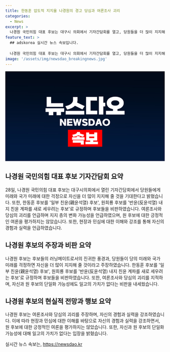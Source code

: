 ```yaml
---
title: 한동훈 압도적 지지율 나경원의 경고 당심과 여론조사 괴리
categories:
  - News
excerpt: >
  나경원 국민의힘 대표 후보는 대구시 의회에서 기자간담회를 열고, 당원들을 더 많이 지지해 달라며 경쟁자를 겨냥하고 비판했다. 여론조사와 당 내 심리 차이를 강조하며 이전 대표 선거에서의 경험을 언급하고, 자신과 원 후보의 단일화 가능성을 부인했다. 현장과 민심을 가장 잘 안다며 자신을 어필하고, 페이스북에서도 원 후보와의 단일화 가능성을 부인한 바 있다.
feature_text: >
  ## adskorea 실시간 뉴스 속보입니다.

  나경원 국민의힘 대표 후보는 대구시 의회에서 기자간담회를 열고, 당원들을 더 많이 지지해 달라며 경쟁자를 겨냥하고 비판했다. 여론조사와 당 내 심리 차이를 강조하며 이전 대표 선거에서의 경험을 언급하고, 자신과 원 후보의 단일화 가능성을 부인했다. 현장과 민심을 가장 잘 안다며 자신을 어필하고, 페이스북에서도 원 후보와의 단일화 가능성을 부인한 바 있다.
image: '/assets/img/newsdao_breakingnews.jpg'
---
```


<p><img src="/assets/img/newsdao_breakingnews.jpg" alt="adskorea 속보" /></p>

<h2 data-ke-size="size26">나경원 국민의힘 대표 후보 기자간담회 요약</h2>

<p data-ke-size="size16">28일, 나경원 국민의힘 대표 후보는 대구시의회에서 열린 기자간담회에서 당원들에게 미래와 국가 미래에 대한 걱정으로 자신을 더 많이 지지해 줄 것을 기대한다고 밝혔습니다. 또한, 한동훈 후보를 '일부 친윤(親윤석열) 후보', 원희룡 후보를 '반윤(反윤석열) 내지 친윤 계파를 새로 세우려는 후보'로 규정하며 후보들을 비판하였습니다. 여론조사와 당심의 괴리를 언급하며 지지 층의 변화 가능성을 언급하였으며, 원 후보에 대한 긍정적인 여론을 평가하지는 않았습니다. 또한, 현장과 민심에 대한 이해와 강조를 통해 자신의 경험과 실력을 언급하였습니다.</p>

<h2 data-ke-size="size26">나경원 후보의 주장과 비판 요약</h2>

<p data-ke-size="size16">나경원 후보는 후보들의 러닝메이트로서의 진귀한 풍경과, 당원들이 당의 미래와 국가 미래를 걱정하면 자신을 더 많이 지지해 줄 것이라고 주장하였습니다. 한동훈 후보를 '일부 친윤(親윤석열) 후보', 원희룡 후보를 '반윤(反윤석열) 내지 친윤 계파를 새로 세우려는 후보'로 규정하며 후보들을 비판하였습니다. 또한, 여론조사와 당심의 괴리를 지적하며, 자신과 원 후보의 단일화 가능성에도 일고의 가치가 없다는 비판을 내세웠습니다.</p>

<h2 data-ke-size="size26">나경원 후보의 현실적 전망과 행보 요약</h2>

<p data-ke-size="size16">나경원 후보는 여론조사와 당심의 괴리를 주장하며, 자신의 경험과 실력을 강조하였습니다. 이에 따라 현장과 민심에 대한 이해를 바탕으로 자신의 경험과 실력을 강조하면서, 원 후보에 대한 긍정적인 여론을 평가하지는 않았습니다. 또한, 자신과 원 후보의 단일화 가능성에 대해 일고의 가치가 없다는 입장을 밝혔습니다.</p>
실시간 뉴스 속보는, <a href="https://newsdao.kr" rel="dofollow">https://newsdao.kr</a>


